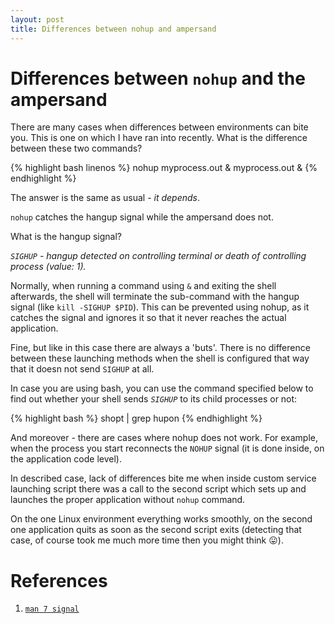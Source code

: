 ```yaml
---
layout: post
title: Differences between nohup and ampersand
---
```


# Differences between `nohup` and the ampersand

There are many cases when differences between environments can bite you. This is one on which I have ran into recently. What is the difference between these two commands?

{% highlight bash linenos %}
nohup myprocess.out &
myprocess.out &
{% endhighlight %}

The answer is the same as usual - *it depends*.

`nohup` catches the hangup signal while the ampersand does not.

What is the hangup signal?

*`SIGHUP` - hangup detected on controlling terminal or death of controlling process (value: 1).*

Normally, when running a command using `&` and exiting the shell afterwards, the shell will terminate the sub-command with the hangup signal (like `kill -SIGHUP $PID`). This can be prevented using nohup, as it catches the signal and ignores it so that it never reaches the actual application.

Fine, but like in this case there are always a 'buts'. There is no difference between these launching methods when the shell is configured that way that it doesn not send `SIGHUP` at all.

In case you are using bash, you can use the command specified below to find out whether your shell sends *`SIGHUP`* to its child processes or not:

{% highlight bash %}
shopt | grep hupon
{% endhighlight %}

And moreover - there are cases where nohup does not work. For example, when the process you start reconnects the `NOHUP` signal (it is done inside, on the application code level).

In described case, lack of differences bite me when inside custom service launching script there was a call to the second script which sets up and launches the proper application without `nohup` command.

On the one Linux environment everything works smoothly, on the second one application quits as soon as the second script exits (detecting that case, of course took me much more time then you might think :stuck_out_tongue:).

# References

1. [`man 7 signal`](http://unixhelp.ed.ac.uk/CGI/man-cgi?signal+7)